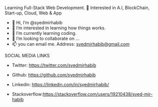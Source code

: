 Learning Full-Stack Web Development.
🤔 Interested in A.I, BlockChain, Start-up, Cloud, Web & App

- 👋 Hi, I’m @syedmirhabib
- 👀 I’m interested in learning how things works.
- 🌱 I’m currently learning coding. 
- 💞️ I’m looking to collaborate on ...
- 📫 you can email me.
     Address: syedmirhabib@gmail.com 


SOCIAL MEDIA LINKS
- Twitter: https://twitter.com/syedmirhabib

- Github: https://github.com/syedmirhabib

- Linkedin: https://linkedin.com/in/syedmirhabib/

- Stackoverflow:https://stackoverflow.com/users/19210438/syed-mir-habib

<!---
syedmirhabib/syedmirhabib is a ✨ special ✨ repository because its `README.md` (this file) appears on your GitHub profile.
You can click the Preview link to take a look at your changes.
--->
